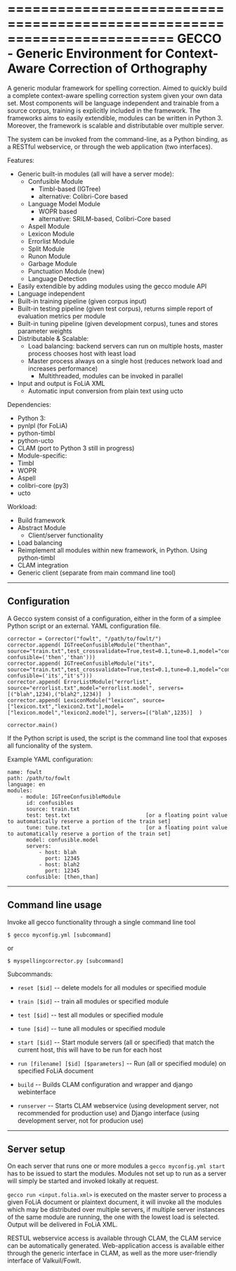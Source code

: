 ========================================================================
GECCO - Generic Environment for Context-Aware Correction of Orthography
=======================================================================

A generic modular framework for spelling correction. Aimed to quickly build a
complete context-aware spelling correction system given your own data set.
Most components will be language independent and trainable from a source
corpus, training is explicitly included in the framework. The frameworks aims
to easily extendible, modules can be written in Python 3. Moreover, the framework
is scalable and distributable over multiple server. 

The system can be invoked from the command-line, as a Python binding, as a RESTful webservice, or
through the web application (two interfaces).


Features:
 - Generic built-in modules (all will have a server mode):
    - Confusible Module
        - Timbl-based (IGTree)
        - alternative: Colibri-Core based
    - Language Model Module
        - WOPR based
        - alternative: SRILM-based, Colibri-Core based
    - Aspell Module
    - Lexicon Module
    - Errorlist Module
    - Split Module
    - Runon Module
    - Garbage Module
    - Punctuation Module (new)
    - Language Detection
 - Easily extendible by adding modules using the gecco module API
 - Language independent
 - Built-in training pipeline (given corpus input)
 - Built-in testing pipeline (given test corpus), returns simple report of
   evaluation metrics per module
 - Built-in tuning pipeline (given development corpus), tunes and stores parameter
   weights
 - Distributable & Scalable:
    - Load balancing: backend servers can run on multiple hosts, master process chooses host
        with least load
    - Master process always on a single host (reduces network load and increases performance)
        - Multithreaded, modules can be invoked in parallel
 - Input and output is FoLiA XML
     - Automatic input conversion from plain text using ucto
   
Dependencies:
 - Python 3:
  - pynlpl (for FoLiA)
  - python-timbl
  - python-ucto
  - CLAM (port to Python 3 still in progress)
 - Module-specific:
  - Timbl
  - WOPR
  - Aspell
  - colibri-core (py3)
 - ucto

Workload:
 - Build framework
 - Abstract Module
   - Client/server functionality
 - Load balancing
 - Reimplement all modules within new framework, in Python. Using python-timbl
 - CLAM integration
 - Generic client (separate from main command line tool)


----------------
 Configuration
----------------

A Gecco system consist of a configuration, either in the form of a simplee Python
script or an external. YAML configuration file.

	corrector = Corrector("fowlt", "/path/to/fowlt/")
	corrector.append( IGTreeConfusibleModule("thenthan", source="train.txt",test_crossvalidate=True,test=0.1,tune=0.1,model="confusibles.model", confusible=('then','than')))
	corrector.append( IGTreeConfusibleModule("its", source="train.txt",test_crossvalidate=True,test=0.1,tune=0.1,model="confusibles.model", confusible=('its',"it's")))
	corrector.append( ErrorListModule("errorlist", source="errorlist.txt",model="errorlist.model", servers=[("blah",1234),("blah2",1234)]  )
	corrector.append( LexiconModule("lexicon", source=["lexicon.txt","lexicon2.txt"],model=["lexicon.model","lexicon2.model"], servers=[("blah",1235)]  )

	corrector.main()

If the Python script is used, the script is the command line tool that exposes
all funcionality of the system.

Example YAML configuration:

    name: fowlt
    path: /path/to/fowlt
    language: en
    modules:
        - module: IGTreeConfusibleModule
          id: confusibles
          source: train.txt
          test: test.txt                        [or a floating point value to automatically reserve a portion of the train set]
          tune: tune.txt                        [or a floating point value to automatically reserve a portion of the train set]
          model: confusible.model
          servers:
              - host: blah
                port: 12345
              - host: blah2
                port: 12345
          confusible: [then,than]

---------------------
Command line usage
---------------------

Invoke all gecco functionality through a single command line tool

    $ gecco myconfig.yml [subcommand] 

or 

    $ myspellingcorrector.py [subcommand]


Subcommands:

 * `reset [$id]` -- delete models for all modules or specified module
 * `train [$id]` -- train all modules or specified module
 * `test [$id]` -- test all modules or specified module
 * `tune [$id]` -- tune all modules or specified module

 * `start [$id]` -- Start module servers (all or specified) that match the
    current host, this will have to be run for each host 

 * `run [filename] [$id] [$parameters]` -- Run (all or specified module) on specified FoLiA document
 
 * `build` -- Builds CLAM configuration and wrapper and django webinterface
 * `runserver` -- Starts CLAM webservice (using development server, not
   recommended for production use) and Django interface (using development
   server, not for producion use)

----------------
Server setup
---------------

On each server that runs one or more modules a `gecco myconfig.yml start` has
to be issued to start the modules. Modules not set up to run as a server will
simply be started and invoked lokally at request.

`gecco run <input.folia.xml>` is executed on the master server to process a
given FoLiA document or plaintext document, it will invoke all the modules
which may be distributed over multiple servers, if multiple server instances of
the same module are running, the one with the lowest load is selected. Output will
be delivered in FoLiA XML.

RESTUL webservice access is available through CLAM, the CLAM service can be
automatically generated. Web-application access is available either through the
generic interface in CLAM, as well as the more user-friendly interface of
Valkuil/Fowlt.


	



